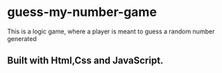 # guess-my-number-game 

This is a logic game, where a player is meant to guess a random number generated
 
## Built with Html,Css and JavaScript. 

